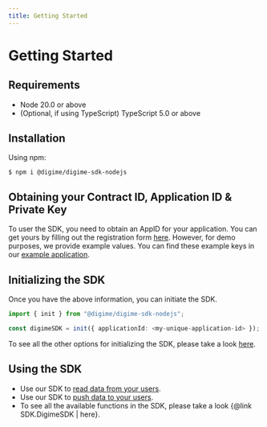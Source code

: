 ```yaml
---
title: Getting Started
---
```


# Getting Started

## Requirements

- Node 20.0 or above
- (Optional, if using TypeScript) TypeScript 5.0 or above

## Installation

Using npm:

```shell
$ npm i @digime/digime-sdk-nodejs
```

## Obtaining your Contract ID, Application ID & Private Key

To user the SDK, you need to obtain an AppID for your application. You can get yours by filling out the registration form [here](https://worlddataexchange.com/register). However, for demo purposes, we provide example values. You can find these example keys in our [example application](https://github.com/digime/digime-sdk-nodejs-example).

## Initializing the SDK

Once you have the above information, you can initiate the SDK.

```typescript
import { init } from "@digime/digime-sdk-nodejs";

const digimeSDK = init({ applicationId: <my-unique-application-id> });
```

To see all the other options for initializing the SDK, please take a look [here](../initializing-the-sdk.md).

## Using the SDK

- Use our SDK to [read data from your users](reading-data.md).
- Use our SDK to [push data to your users](pushing-data.md).
- To see all the available functions in the SDK, please take a look {@link SDK.DigimeSDK | here}.
